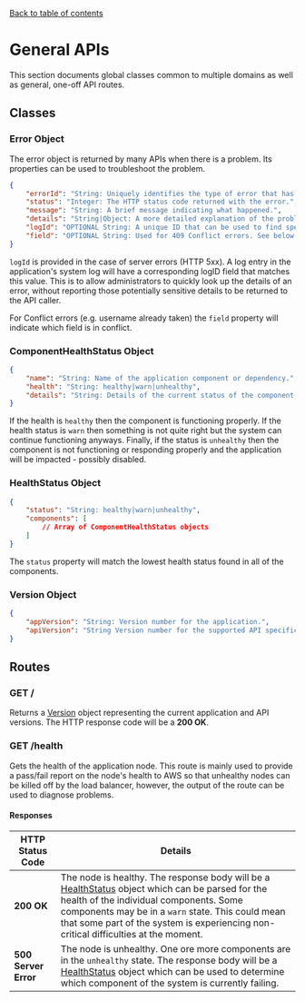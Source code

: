 [Back to table of contents](API.md)

# General APIs
This section documents global classes common to multiple domains as well as general, one-off API routes.

## Classes
### Error Object
The error object is returned by many APIs when there is a problem. Its properties can be used to
troubleshoot the problem.

```json
{
	"errorId": "String: Uniquely identifies the type of error that has occured.",
	"status": "Integer: The HTTP status code returned with the error.",
	"message": "String: A brief message indicating what happened.",
	"details": "String|Object: A more detailed explanation of the problem.",
	"logId": "OPTIONAL String: A unique ID that can be used to find specific information in the system logs.",
	"field": "OPTIONAL String: Used for 409 Conflict errors. See below."
}
```

`logId` is provided in the case of server errors (HTTP 5xx). A log entry in the application's system log
will have a corresponding logID field that matches this value. This is to allow administrators to quickly
look up the details of an error, without reporting those potentially sensitive details to be returned to
the API caller.

For Conflict errors (e.g. username already taken) the `field` property will indicate which field is in
conflict.

### ComponentHealthStatus Object
```json
{
	"name": "String: Name of the application component or dependency.",
	"health": "String: healthy|warn|unhealthy",
	"details": "String: Details of the current status of the component."
}
```

If the health is `healthy` then the component is functioning properly. If the health status is `warn` then
something is not quite right but the system can continue functioning anyways. Finally, if the status is
`unhealthy` then the component is not functioning or responding properly and the application will be
impacted - possibly disabled.

### HealthStatus Object
```json
{
	"status": "String: healthy|warn|unhealthy",
	"components": [
		// Array of ComponentHealthStatus objects
	]
}
```

The `status` property will match the lowest health status found in all of the components.

### Version Object
```json
{
	"appVersion": "String: Version number for the application.",
	"apiVersion": "String Version number for the supported API specification."
}
```

## Routes
### GET /
Returns a [Version](#version-object) object representing the current application and API versions. The HTTP
response code will be a **200 OK**.

### GET /health
Gets the health of the application node. This route is mainly used to provide a pass/fail report on the
node's health to AWS so that unhealthy nodes can be killed off by the load balancer, however, the output of
the route can be used to diagnose problems.

#### Responses
HTTP Status Code | Details
----- | -----
**200 OK** | The node is healthy. The response body will be a [HealthStatus](#healthstatus-object) object which can be parsed for the health of the individual components. Some components may be in a `warn` state. This could mean that some part of the system is experiencing non-critical difficulties at the moment.
**500 Server Error** | The node is unhealthy. One ore more components are in the `unhealthy` state. The response body will be a [HealthStatus](#healthstatus-object) object which can be used to determine which component of the system is currently failing.
